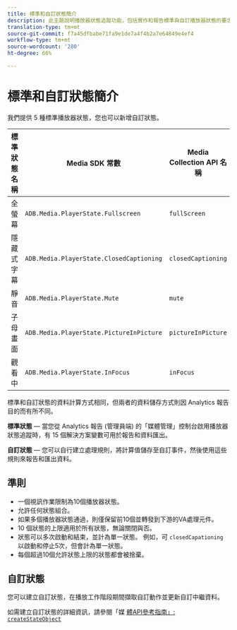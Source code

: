 ```yaml
---
title: 標準和自訂狀態簡介
description: 此主題說明播放器狀態追蹤功能，包括實作和報告標準與自訂播放器狀態的要求與準則。
translation-type: tm+mt
source-git-commit: f7a45dfbabe71fa9e1de7a4f4b2a7e64849e4ef4
workflow-type: tm+mt
source-wordcount: '280'
ht-degree: 66%

---
```



# 標準和自訂狀態簡介

我們提供 5 種標準播放器狀態，您也可以新增自訂狀態。

| 標準狀態名稱 | Media SDK 常數 | Media Collection API 名稱 |
|-----------------------|------------------------------------------|-----------------------------|
| 全螢幕 | `ADB.Media.PlayerState.Fullscreen` | `fullScreen` |
| 隱藏式字幕 | `ADB.Media.PlayerState.ClosedCaptioning` | `closedCaptioning` |
| 靜音 | `ADB.Media.PlayerState.Mute` | `mute` |
| 子母畫面 | `ADB.Media.PlayerState.PictureInPicture` | `pictureInPicture` |
| 觀看中 | `ADB.Media.PlayerState.InFocus` | `inFocus` |

標準和自訂狀態的資料計算方式相同，但兩者的資料儲存方式則因 Analytics 報告目的而有所不同。

**標準狀態** — 當您從 Analytics 報告 (管理員端) 的「媒體管理」控制台啟用播放器狀態追蹤時，有 15 個解決方案變數可用於報告和資料匯出。

**自訂狀態** — 您可以自行建立處理規則，將計算值儲存至自訂事件，然後使用這些規則來報告和匯出資料。

## 準則

* 一個視訊作業限制為10個播放器狀態。
* 允許任何狀態組合。
* 如果多個播放器狀態通過，則僅保留前10個並轉發到下游的VA處理元件。
* 10 個狀態的上限適用於所有狀態，無論關閉與否。
* 狀態可以多次啟動和結束，並計為單一狀態。 例如，可 `closedCapationing` 以啟動和停止5次，但會計為單一狀態。
* 每個超過10個允許狀態上限的狀態都會被捨棄。

## 自訂狀態

您可以建立自訂狀態，在播放工作階段期間擷取自訂動作並更新自訂中繼資料。

如需建立自訂狀態的詳細資訊，請參閱「媒 [體API參考指南」: `createStateObject`](https://aep-sdks.gitbook.io/docs/using-mobile-extensions/adobe-media-analytics/media-api-reference#createstateobject)
